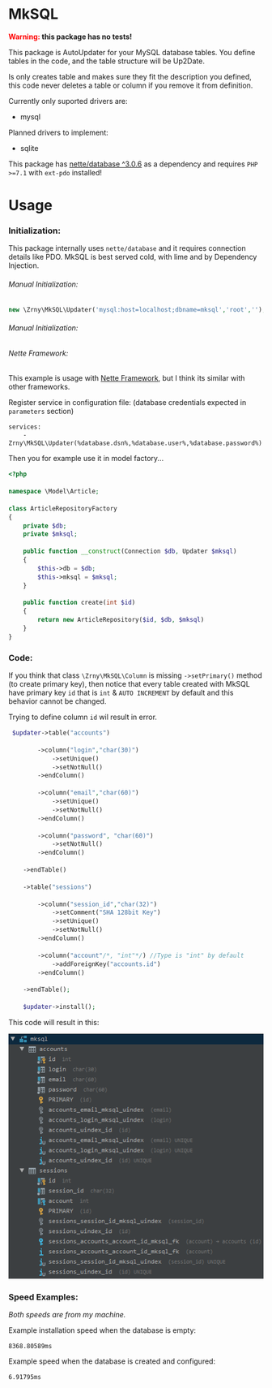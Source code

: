 # MkSQL 

**<span style="color:red;">Warning: </span> this package has no tests!**

This package is AutoUpdater for your MySQL database tables. You define tables 
in the code, and the table structure will be Up2Date.
 
Is only creates table and makes sure they fit the description you defined, 
this code never deletes a table or column if you remove it from definition. 
 
Currently only suported drivers are:
- mysql

Planned drivers to implement:
- sqlite 

This package has [nette/database ^3.0.6](https://github.com/nette/database) as a dependency and requires `PHP >=7.1` with `ext-pdo` installed!


# Usage

### Initialization:

This package internally uses `nette/database` and
it requires connection details like PDO. MkSQL is best 
served cold, with lime and by Dependency Injection.


###### Manual Initialization:

```php
new \Zrny\MkSQL\Updater('mysql:host=localhost;dbname=mksql','root','');
```

###### Manual Initialization:


###### Nette Framework:

This example is usage with [Nette Framework](https://nette.org/), but I think its similar with other frameworks.

Register service in configuration file: (database credentials expected in `parameters` section)
```neon
services:
    - Zrny\MkSQL\Updater(%database.dsn%,%database.user%,%database.password%)      
``` 

Then you for example use it in model factory...

```php  
<?php

namespace \Model\Article;

class ArticleRepositoryFactory
{    
    private $db;
    private $mksql;

    public function __construct(Connection $db, Updater $mksql)
    {
        $this->db = $db;
        $this->mksql = $mksql;
    }

    public function create(int $id)
    {
        return new ArticleRepository($id, $db, $mksql)
    }
}
```

### Code:

If you think that class `\Zrny\MkSQL\Column` is missing `->setPrimary()` method (to create primary key),
then notice that every table created with MkSQL have primary key `id` 
that is `int` & `AUTO INCREMENT` by default and this behavior cannot be changed. 

Trying to define column `id` wil result in error.

```php   
 $updater->table("accounts")

        ->column("login","char(30)")
            ->setUnique()
            ->setNotNull() 
        ->endColumn()

        ->column("email","char(60)")
            ->setUnique()
            ->setNotNull()
        ->endColumn()

        ->column("password", "char(60)")
            ->setNotNull()
        ->endColumn()

    ->endTable()

    ->table("sessions")

        ->column("session_id","char(32)")
            ->setComment("SHA 128bit Key")
            ->setUnique()
            ->setNotNull()
        ->endColumn()

        ->column("account"/*, "int"*/) //Type is "int" by default
            ->addForeignKey("accounts.id")
        ->endColumn()

    ->endTable();
   
    $updater->install(); 
```

This code will result in this:

![image](code_result.png)

### Speed Examples:

*Both speeds are from my machine.*

Example installation speed when the database is empty:

    8368.80589ms
        
Example speed when the database is created and configured:

    6.91795ms 
